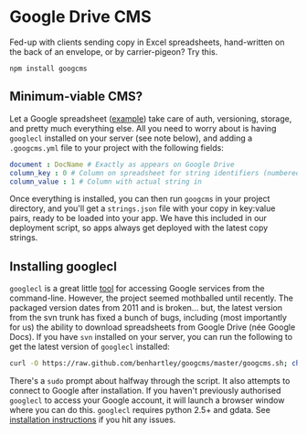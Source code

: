 # Google Drive CMS
Fed-up with clients sending copy in Excel spreadsheets, hand-written on the back of an envelope, or by carrier-pigeon? Try this.

```
npm install googcms
```

## Minimum-viable CMS?
Let a Google spreadsheet ([example](https://docs.google.com/spreadsheet/pub?key=0AgBCP8hZC0GXdE5TQlM0d0N2YURPM3RSMWQ2djNRZnc&output=html)) take care of auth, versioning, storage, and pretty much everything else. All you need to worry about is having `googlecl` installed on your server (see note below), and adding a `.googcms.yml` file to your project with the following fields:

``` yaml
document : DocName # Exactly as appears on Google Drive
column_key : 0 # Column on spreadsheet for string identifiers (numbered from 0)
column_value : 1 # Column with actual string in
```

Once everything is installed, you can then run `googcms` in your project directory, and you'll get a `strings.json` file with your copy in key:value pairs, ready to be loaded into your app. We have this included in our deployment script, so apps always get deployed with the latest copy strings.

## Installing googlecl
`googlecl` is a great little [tool](http://code.google.com/p/googlecl/) for accessing Google services from the command-line. However, the project seemed mothballed until recently. The packaged version dates from 2011 and is broken... but, the latest version from the svn trunk has fixed a bunch of bugs, including (most importantly for us) the ability to download spreadsheets from Google Drive (née Google Docs). If you have `svn` installed on your server, you can run the following to get the latest version of `googlecl` installed:

``` bash
curl -O https://raw.github.com/benhartley/googcms/master/googcms.sh; chmod +x googcms.sh; ./googcms.sh
```

There's a `sudo` prompt about halfway through the script. It also attempts to connect to Google after installation. If you haven't previously authorised `googlecl` to access your Google account, it will launch a browser window where you can do this. `googlecl` requires python 2.5+ and gdata. See [installation instructions](http://code.google.com/p/googlecl/wiki/Install) if you  hit any issues.
